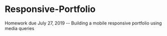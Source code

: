 # Responsive-Portfolio
Homework due July 27, 2019 -- Building a mobile responsive portfolio using media queries

